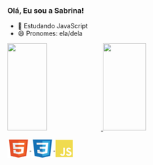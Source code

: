 ### Olá, Eu sou a Sabrina!


- 🌱 Estudando JavaScript
- 😄 Pronomes: ela/dela

<div>
  <a href="https://beacons.ai/sabrinaribeirosantos">
  <img  width="42%" height="197em" src="https://github-readme-stats.vercel.app/api?username=sabrinaribeirosantos&show_icons=true&theme=radical&include_all_comits=true&count_private=true"/>
  <img width="44%" height="197em" src="https://github-readme-stats.vercel.app/api/top-langs/?username=sabrinaribeirosantos&layout=compact&theme=radical"/>
  </div>

  <div style = " display : inline_block " > <br>


  <img  align ="center" alt="Sabrina-HTML" height="42"  width="50"  src ="https://raw.githubusercontent.com/devicons/devicon/master/icons/html5/html5-original.svg">
  
  <img  align="center"  alt="Sabrina-CSS"  height="42"  width="50"  src="https://raw.githubusercontent.com/devicons/devicon/master/icons/css3/css3-original.svg">

  <img  align="center"  alt="Sabrina-Js" heigth="30"  width="40"  src="https://raw.githubusercontent.com/devicons/devicon/master/icons/javascript/javascript-plain.svg">
</div> 

  ##


